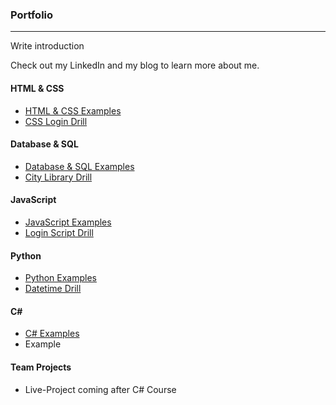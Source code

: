 ### Portfolio
***

Write introduction

Check out my LinkedIn and my blog to learn more about me.

#### HTML & CSS
* [HTML & CSS  Examples](/Portfolio/HTML-CSS)
* [CSS Login Drill](/Portfolio/HTML-CSS/CSS-Login-Drill)

#### Database & SQL
* [Database & SQL Examples](/Portfolio/Database-SQL)
* [City Library Drill](/Portfolio/Database-SQL/City-Library-Drill)

#### JavaScript
* [JavaScript Examples](/Portfolio/JavaScript)
* [Login Script Drill](/Portfolio/JavaScript/Login-Script-Drill)

#### Python
* [Python Examples](/Portfolio/Python)
* [Datetime Drill](/Portfolio/Python/Datetime-Drill)

#### C#  
* [C# Examples](/Portfolio/C-Sharp)
* Example

#### Team Projects
* Live-Project coming after C# Course

